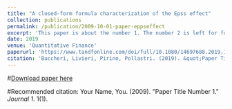 ```yaml
---
title: "A closed-form formula characterization of the Epss effect"
collection: publications
permalink: /publication/2009-10-01-paper-eppseffect
excerpt: 'This paper is about the number 1. The number 2 is left for future work.'
date: 2019
venue: 'Quantitative Finance'
paperurl: 'https://www.tandfonline.com/doi/full/10.1080/14697688.2019.1659992'
citation: 'Buccheri, Livieri, Pirino, Pollastri. (2019). &quot;Paper Title Number 1.&quot; <i>Journal 1</i>. 1(1).'
---
```



#[Download paper here](http://academicpages.github.io/files/paper1.pdf)

#Recommended citation: Your Name, You. (2009). "Paper Title Number 1." <i>Journal 1</i>. 1(1).
